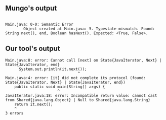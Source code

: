 ## Mungo's output

```

Main.java: 0-0: Semantic Error
		Object created at Main.java: 5. Typestate mismatch. Found: String next(), end, Boolean hasNext(). Expected: <True, False>.```

## Our tool's output

```
Main.java:8: error: Cannot call [next] on State{JavaIterator, Next} | State{JavaIterator, end}
      System.out.println(it.next());
                                ^
Main.java:4: error: [it] did not complete its protocol (found: State{JavaIterator, Next} | State{JavaIterator, end})
	public static void main(String[] args) {
	                   ^
JavaIterator.java:18: error: Incompatible return value: cannot cast from Shared{java.lang.Object} | Null to Shared{java.lang.String}
    return it.next();
    ^
3 errors```

